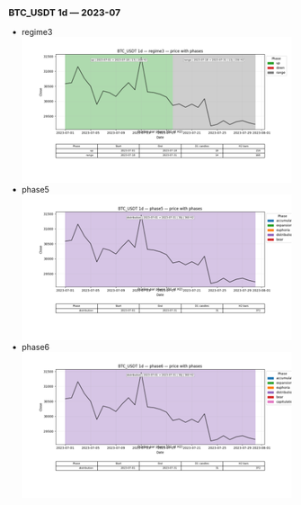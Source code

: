 ### BTC_USDT 1d — 2023-07

- regime3
![BTC_USDT_1d_regime3_2023-07_phase_price.png](outputs/fourier/phase_monthly/BTC_USDT/1d/2023/2023-07/BTC_USDT_1d_regime3_2023-07_phase_price.png)
- phase5
![BTC_USDT_1d_phase5_2023-07_phase_price.png](outputs/fourier/phase_monthly/BTC_USDT/1d/2023/2023-07/BTC_USDT_1d_phase5_2023-07_phase_price.png)
- phase6
![BTC_USDT_1d_phase6_2023-07_phase_price.png](outputs/fourier/phase_monthly/BTC_USDT/1d/2023/2023-07/BTC_USDT_1d_phase6_2023-07_phase_price.png)